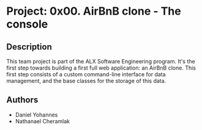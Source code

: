 # Project: 0x00. AirBnB clone - The console
## Description

This team project is part of the ALX Software Engineering program.
It's the first step towards building a first full web application: an AirBnB clone.
This first step consists of a custom command-line interface for data management, and the base classes for the storage of this data.
## Authors
* Daniel Yohannes
* Nathanael Cheramlak
